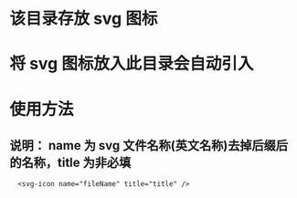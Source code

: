 # 该目录存放 svg 图标

# 将 svg 图标放入此目录会自动引入

# 使用方法

## 说明： name 为 svg 文件名称(英文名称)去掉后缀后的名称，title 为非必填

```
  <svg-icon name="fileName" title="title" />
```
